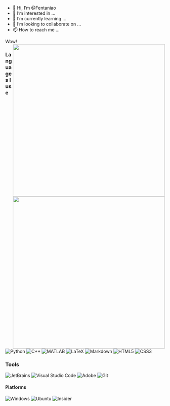 - 👋 Hi, I’m @Fentaniao
- 👀 I’m interested in ...
- 🌱 I’m currently learning ...
- 💞️ I’m looking to collaborate on ...
- 📫 How to reach me ...

Wow!
<img align="right" width="480px" src="https://github-readme-stats.vercel.app/api/top-langs/?username=Fentaniao&layout=compact">



<img align="right" width="480px" src="https://github-readme-stats-one-bice.vercel.app/api?username=Fentaniao&show_icons=true&include_all_commits=true&count_private=true&role=OWNER,ORGANIZATION_MEMBER">

### Languages I use

<p>
  <img alt="Python" src="https://img.shields.io/badge/-Python-3572A5?style=flat&logo=python&logoColor=white" />
    <img alt="C++" src="https://img.shields.io/badge/-C++-9f62a5?style=flat&logo=cplusplus&logoColor=white" />
      <img alt="MATLAB" src="https://img.shields.io/badge/-MATLAB-00ADD8?style=flat&logo=matrix&logoColor=white" />
      <img alt="LaTeX" src="https://img.shields.io/badge/-LaTex-3D6117?style=flat&logo=latex&logoColor=white" />
  <img alt="Markdown" src="https://img.shields.io/badge/-Markdown-4fc08d?style=flat&logo=markdown&logoColor=white" />
  <img alt="HTML5" src="https://img.shields.io/badge/-HTML5-e2470f?style=flat&logo=html5&logoColor=white" />
  <img alt="CSS3" src="https://img.shields.io/badge/-CSS3-1b73ba?style=flat&logo=css3&logoColor=white" />
</p>


### Tools

<p>
  <img alt="JetBrains" src="https://img.shields.io/badge/-JetBrains-000000?style=flat&logo=JetBrains&logoColor=white" />
  <img alt="Visual Studio Code" src="https://img.shields.io/badge/-Visual Studio Code-007ACC?style=flat&logo=Visual%20Studio%20Code&logoColor=white" />
  <img alt="Adobe" src="https://img.shields.io/badge/-Adobe-0078D7?style=flat&logo=adobe&logoColor=white" />
  <img alt="Git" src="https://img.shields.io/badge/-Git-F05032?style=flat&logo=Git&logoColor=white" />
</p>


#### Platforms
<p>
	<img alt="Windows" src="https://img.shields.io/badge/-Windows_11-00ADD8?style=flat&logo=windows&logoColor=white" />
	<img alt="Ubuntu" src="https://img.shields.io/badge/-Ubuntu-00ADD8?style=flat&logo=Ubuntu&logoColor=white" />
	<img alt="Insider" src="https://img.shields.io/badge/-Windows_Insider-00ADD8?style=flat&logo=Microsoft&logoColor=white" />
</p>


<!---
Fentaniao/Fentaniao is a ✨ special ✨ repository because its `README.md` (this file) appears on your GitHub profile.
You can click the Preview link to take a look at your changes.
--->
